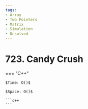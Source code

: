 ```yaml
---
tags:
- Array
- Two Pointers
- Matrix
- Simulation
- Unsolved
---
```



# 723. Candy Crush

=== "C++"

    $Time: O()$

    $Space: O()$

    ```c++
    ```